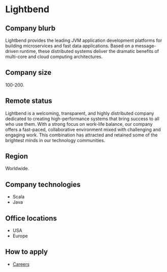 # Lightbend

## Company blurb

Lightbend provides the leading JVM application development platforms for building microservices and fast data applications. Based on a message-driven runtime, these distributed systems deliver the dramatic benefits of multi-core and cloud computing architectures.

## Company size

100-200.

## Remote status

Lightbend is a welcoming, transparent, and highly distributed company dedicated to creating high-performance systems that bring success to all who use them. With a strong focus on work-life balance, our company offers a fast-paced, collaborative environment mixed with challenging and engaging work. This combination has attracted and retained some of the brightest minds in our technology communities.

## Region

Worldwide.

## Company technologies

- Scala
- Java

## Office locations

- USA
- Europe

## How to apply

- [Careers](https://www.lightbend.com/company/careers)
